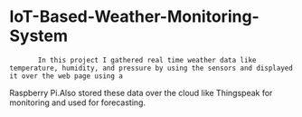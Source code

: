 # IoT-Based-Weather-Monitoring-System
           
           
           
           
           
           In this project I gathered real time weather data like temperature, humidity, and pressure by using the sensors and displayed it over the web page using a 
Raspberry Pi.Also stored these data over the cloud like Thingspeak for monitoring and used for forecasting.
